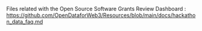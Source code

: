 Files related with the Open Source Software Grants Review Dashboard : https://github.com/OpenDataforWeb3/Resources/blob/main/docs/hackathon_data_faq.md  
